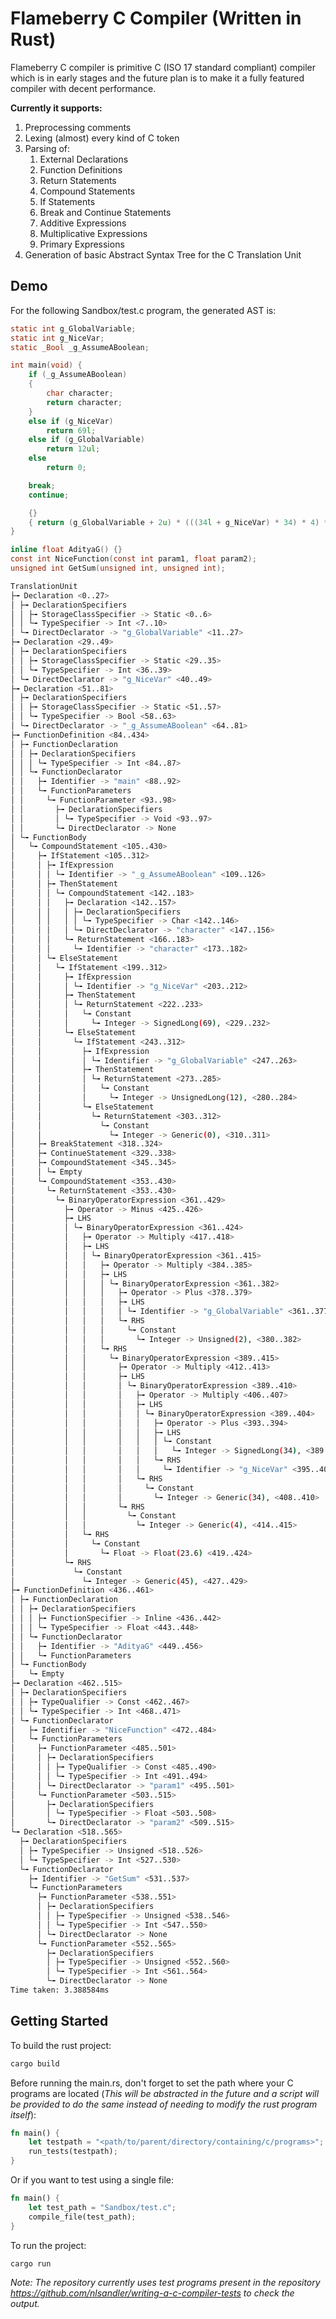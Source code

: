 # Flameberry C Compiler (Written in Rust)
Flameberry C compiler is primitive C (ISO 17 standard compliant) compiler which is in early stages and the future plan is to make it a fully featured compiler with decent performance.

**Currently it supports:**
1. Preprocessing comments
2. Lexing (almost) every kind of C token
3. Parsing of:
    1. External Declarations
    2. Function Definitions
    3. Return Statements
    3. Compound Statements
    3. If Statements
    3. Break and Continue Statements
    4. Additive Expressions
    5. Multiplicative Expressions
    5. Primary Expressions
4. Generation of basic Abstract Syntax Tree for the C Translation Unit

## Demo
For the following Sandbox/test.c program, the generated AST is:
```C
static int g_GlobalVariable;
static int g_NiceVar;
static _Bool _g_AssumeABoolean;

int main(void) {
    if (_g_AssumeABoolean)
    {
        char character;
        return character;
    }
    else if (g_NiceVar)
        return 69l;
    else if (g_GlobalVariable)
        return 12ul;
    else
        return 0;

    break;
    continue;

    {}
    { return (g_GlobalVariable + 2u) * (((34l + g_NiceVar) * 34) * 4) * 23.6f - 45; }
}

inline float AdityaG() {}
const int NiceFunction(const int param1, float param2);
unsigned int GetSum(unsigned int, unsigned int);
```

```sh
TranslationUnit
├╼ Declaration <0..27>
│ ├╼ DeclarationSpecifiers
│ │ ├╼ StorageClassSpecifier -> Static <0..6>
│ │ └╼ TypeSpecifier -> Int <7..10>
│ └╼ DirectDeclarator -> "g_GlobalVariable" <11..27>
├╼ Declaration <29..49>
│ ├╼ DeclarationSpecifiers
│ │ ├╼ StorageClassSpecifier -> Static <29..35>
│ │ └╼ TypeSpecifier -> Int <36..39>
│ └╼ DirectDeclarator -> "g_NiceVar" <40..49>
├╼ Declaration <51..81>
│ ├╼ DeclarationSpecifiers
│ │ ├╼ StorageClassSpecifier -> Static <51..57>
│ │ └╼ TypeSpecifier -> Bool <58..63>
│ └╼ DirectDeclarator -> "_g_AssumeABoolean" <64..81>
├╼ FunctionDefinition <84..434>
│ ├╼ FunctionDeclaration
│ │ ├╼ DeclarationSpecifiers
│ │ │ └╼ TypeSpecifier -> Int <84..87>
│ │ └╼ FunctionDeclarator
│ │   ├╼ Identifier -> "main" <88..92>
│ │   └╼ FunctionParameters
│ │     └╼ FunctionParameter <93..98>
│ │       ├╼ DeclarationSpecifiers
│ │       │ └╼ TypeSpecifier -> Void <93..97>
│ │       └╼ DirectDeclarator -> None
│ └╼ FunctionBody
│   └╼ CompoundStatement <105..430>
│     ├╼ IfStatement <105..312>
│     │ ├╼ IfExpression
│     │ │ └╼ Identifier -> "_g_AssumeABoolean" <109..126>
│     │ ├╼ ThenStatement
│     │ │ └╼ CompoundStatement <142..183>
│     │ │   ├╼ Declaration <142..157>
│     │ │   │ ├╼ DeclarationSpecifiers
│     │ │   │ │ └╼ TypeSpecifier -> Char <142..146>
│     │ │   │ └╼ DirectDeclarator -> "character" <147..156>
│     │ │   └╼ ReturnStatement <166..183>
│     │ │     └╼ Identifier -> "character" <173..182>
│     │ └╼ ElseStatement
│     │   └╼ IfStatement <199..312>
│     │     ├╼ IfExpression
│     │     │ └╼ Identifier -> "g_NiceVar" <203..212>
│     │     ├╼ ThenStatement
│     │     │ └╼ ReturnStatement <222..233>
│     │     │   └╼ Constant
│     │     │     └╼ Integer -> SignedLong(69), <229..232>
│     │     └╼ ElseStatement
│     │       └╼ IfStatement <243..312>
│     │         ├╼ IfExpression
│     │         │ └╼ Identifier -> "g_GlobalVariable" <247..263>
│     │         ├╼ ThenStatement
│     │         │ └╼ ReturnStatement <273..285>
│     │         │   └╼ Constant
│     │         │     └╼ Integer -> UnsignedLong(12), <280..284>
│     │         └╼ ElseStatement
│     │           └╼ ReturnStatement <303..312>
│     │             └╼ Constant
│     │               └╼ Integer -> Generic(0), <310..311>
│     ├╼ BreakStatement <318..324>
│     ├╼ ContinueStatement <329..338>
│     ├╼ CompoundStatement <345..345>
│     │ └╼ Empty
│     └╼ CompoundStatement <353..430>
│       └╼ ReturnStatement <353..430>
│         └╼ BinaryOperatorExpression <361..429>
│           ├╼ Operator -> Minus <425..426>
│           ├╼ LHS
│           │ └╼ BinaryOperatorExpression <361..424>
│           │   ├╼ Operator -> Multiply <417..418>
│           │   ├╼ LHS
│           │   │ └╼ BinaryOperatorExpression <361..415>
│           │   │   ├╼ Operator -> Multiply <384..385>
│           │   │   ├╼ LHS
│           │   │   │ └╼ BinaryOperatorExpression <361..382>
│           │   │   │   ├╼ Operator -> Plus <378..379>
│           │   │   │   ├╼ LHS
│           │   │   │   │ └╼ Identifier -> "g_GlobalVariable" <361..377>
│           │   │   │   └╼ RHS
│           │   │   │     └╼ Constant
│           │   │   │       └╼ Integer -> Unsigned(2), <380..382>
│           │   │   └╼ RHS
│           │   │     └╼ BinaryOperatorExpression <389..415>
│           │   │       ├╼ Operator -> Multiply <412..413>
│           │   │       ├╼ LHS
│           │   │       │ └╼ BinaryOperatorExpression <389..410>
│           │   │       │   ├╼ Operator -> Multiply <406..407>
│           │   │       │   ├╼ LHS
│           │   │       │   │ └╼ BinaryOperatorExpression <389..404>
│           │   │       │   │   ├╼ Operator -> Plus <393..394>
│           │   │       │   │   ├╼ LHS
│           │   │       │   │   │ └╼ Constant
│           │   │       │   │   │   └╼ Integer -> SignedLong(34), <389..392>
│           │   │       │   │   └╼ RHS
│           │   │       │   │     └╼ Identifier -> "g_NiceVar" <395..404>
│           │   │       │   └╼ RHS
│           │   │       │     └╼ Constant
│           │   │       │       └╼ Integer -> Generic(34), <408..410>
│           │   │       └╼ RHS
│           │   │         └╼ Constant
│           │   │           └╼ Integer -> Generic(4), <414..415>
│           │   └╼ RHS
│           │     └╼ Constant
│           │       └╼ Float -> Float(23.6) <419..424>
│           └╼ RHS
│             └╼ Constant
│               └╼ Integer -> Generic(45), <427..429>
├╼ FunctionDefinition <436..461>
│ ├╼ FunctionDeclaration
│ │ ├╼ DeclarationSpecifiers
│ │ │ ├╼ FunctionSpecifier -> Inline <436..442>
│ │ │ └╼ TypeSpecifier -> Float <443..448>
│ │ └╼ FunctionDeclarator
│ │   ├╼ Identifier -> "AdityaG" <449..456>
│ │   └╼ FunctionParameters
│ └╼ FunctionBody
│   └╼ Empty
├╼ Declaration <462..515>
│ ├╼ DeclarationSpecifiers
│ │ ├╼ TypeQualifier -> Const <462..467>
│ │ └╼ TypeSpecifier -> Int <468..471>
│ └╼ FunctionDeclarator
│   ├╼ Identifier -> "NiceFunction" <472..484>
│   └╼ FunctionParameters
│     ├╼ FunctionParameter <485..501>
│     │ ├╼ DeclarationSpecifiers
│     │ │ ├╼ TypeQualifier -> Const <485..490>
│     │ │ └╼ TypeSpecifier -> Int <491..494>
│     │ └╼ DirectDeclarator -> "param1" <495..501>
│     └╼ FunctionParameter <503..515>
│       ├╼ DeclarationSpecifiers
│       │ └╼ TypeSpecifier -> Float <503..508>
│       └╼ DirectDeclarator -> "param2" <509..515>
└╼ Declaration <518..565>
  ├╼ DeclarationSpecifiers
  │ ├╼ TypeSpecifier -> Unsigned <518..526>
  │ └╼ TypeSpecifier -> Int <527..530>
  └╼ FunctionDeclarator
    ├╼ Identifier -> "GetSum" <531..537>
    └╼ FunctionParameters
      ├╼ FunctionParameter <538..551>
      │ ├╼ DeclarationSpecifiers
      │ │ ├╼ TypeSpecifier -> Unsigned <538..546>
      │ │ └╼ TypeSpecifier -> Int <547..550>
      │ └╼ DirectDeclarator -> None
      └╼ FunctionParameter <552..565>
        ├╼ DeclarationSpecifiers
        │ ├╼ TypeSpecifier -> Unsigned <552..560>
        │ └╼ TypeSpecifier -> Int <561..564>
        └╼ DirectDeclarator -> None
Time taken: 3.388584ms
```

## Getting Started

To build the rust project:

```sh
cargo build
```

Before running the main.rs, don't forget to set the path where your C programs are located (_This will be abstracted in the future and a script will be provided to do the same instead of needing to modify the rust program itself_):

```rust
fn main() {
    let testpath = "<path/to/parent/directory/containing/c/programs>";
    run_tests(testpath);
}
```

Or if you want to test using a single file:

```rust
fn main() {
    let test_path = "Sandbox/test.c";
    compile_file(test_path);
}
```

To run the project:

```sh
cargo run
```

_Note: The repository currently uses test programs present in the repository https://github.com/nlsandler/writing-a-c-compiler-tests to check the output._
